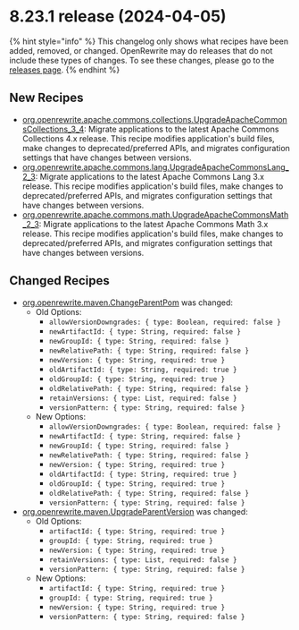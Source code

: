 # 8.23.1 release (2024-04-05)

{% hint style="info" %}
This changelog only shows what recipes have been added, removed, or changed. OpenRewrite may do releases that do not include these types of changes. To see these changes, please go to the [releases page](https://github.com/openrewrite/rewrite/releases).
{% endhint %}

## New Recipes

* [org.openrewrite.apache.commons.collections.UpgradeApacheCommonsCollections_3_4](https://docs.openrewrite.org/recipes/apache/commons/collections/upgradeapachecommonscollections_3_4): Migrate applications to the latest Apache Commons Collections 4.x release. This recipe modifies  application's build files, make changes to deprecated/preferred APIs, and migrates configuration settings that have changes between versions. 
* [org.openrewrite.apache.commons.lang.UpgradeApacheCommonsLang_2_3](https://docs.openrewrite.org/recipes/apache/commons/lang/upgradeapachecommonslang_2_3): Migrate applications to the latest Apache Commons Lang 3.x release. This recipe modifies  application's build files, make changes to deprecated/preferred APIs, and migrates configuration settings that have changes between versions. 
* [org.openrewrite.apache.commons.math.UpgradeApacheCommonsMath_2_3](https://docs.openrewrite.org/recipes/apache/commons/math/upgradeapachecommonsmath_2_3): Migrate applications to the latest Apache Commons Math 3.x release. This recipe modifies  application's build files, make changes to deprecated/preferred APIs, and migrates configuration settings that have changes between versions. 

## Changed Recipes

* [org.openrewrite.maven.ChangeParentPom](https://docs.openrewrite.org/recipes/maven/changeparentpom) was changed:
  * Old Options:
    * `allowVersionDowngrades: { type: Boolean, required: false }`
    * `newArtifactId: { type: String, required: false }`
    * `newGroupId: { type: String, required: false }`
    * `newRelativePath: { type: String, required: false }`
    * `newVersion: { type: String, required: true }`
    * `oldArtifactId: { type: String, required: true }`
    * `oldGroupId: { type: String, required: true }`
    * `oldRelativePath: { type: String, required: false }`
    * `retainVersions: { type: List, required: false }`
    * `versionPattern: { type: String, required: false }`
  * New Options:
    * `allowVersionDowngrades: { type: Boolean, required: false }`
    * `newArtifactId: { type: String, required: false }`
    * `newGroupId: { type: String, required: false }`
    * `newRelativePath: { type: String, required: false }`
    * `newVersion: { type: String, required: true }`
    * `oldArtifactId: { type: String, required: true }`
    * `oldGroupId: { type: String, required: true }`
    * `oldRelativePath: { type: String, required: false }`
    * `versionPattern: { type: String, required: false }`
* [org.openrewrite.maven.UpgradeParentVersion](https://docs.openrewrite.org/recipes/maven/upgradeparentversion) was changed:
  * Old Options:
    * `artifactId: { type: String, required: true }`
    * `groupId: { type: String, required: true }`
    * `newVersion: { type: String, required: true }`
    * `retainVersions: { type: List, required: false }`
    * `versionPattern: { type: String, required: false }`
  * New Options:
    * `artifactId: { type: String, required: true }`
    * `groupId: { type: String, required: true }`
    * `newVersion: { type: String, required: true }`
    * `versionPattern: { type: String, required: false }`